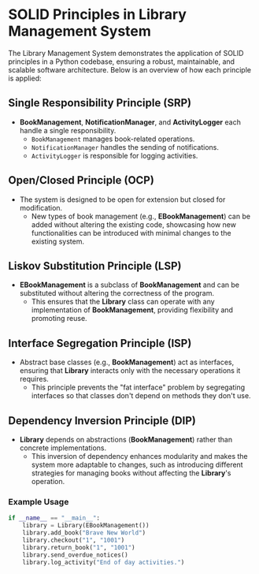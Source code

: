 # SOLID Principles in Library Management System

The Library Management System demonstrates the application of SOLID principles in a Python codebase, ensuring a robust, maintainable, and scalable software architecture. Below is an overview of how each principle is applied:

## Single Responsibility Principle (SRP)

- **BookManagement**, **NotificationManager**, and **ActivityLogger** each handle a single responsibility.
  - `BookManagement` manages book-related operations.
  - `NotificationManager` handles the sending of notifications.
  - `ActivityLogger` is responsible for logging activities.

## Open/Closed Principle (OCP)

- The system is designed to be open for extension but closed for modification.
  - New types of book management (e.g., **EBookManagement**) can be added without altering the existing code, showcasing how new functionalities can be introduced with minimal changes to the existing system.

## Liskov Substitution Principle (LSP)

- **EBookManagement** is a subclass of **BookManagement** and can be substituted without altering the correctness of the program.
  - This ensures that the **Library** class can operate with any implementation of **BookManagement**, providing flexibility and promoting reuse.

## Interface Segregation Principle (ISP)

- Abstract base classes (e.g., **BookManagement**) act as interfaces, ensuring that **Library** interacts only with the necessary operations it requires.
  - This principle prevents the "fat interface" problem by segregating interfaces so that classes don't depend on methods they don't use.

## Dependency Inversion Principle (DIP)

- **Library** depends on abstractions (**BookManagement**) rather than concrete implementations.
  - This inversion of dependency enhances modularity and makes the system more adaptable to changes, such as introducing different strategies for managing books without affecting the **Library**'s operation.

### Example Usage

```python
if __name__ == "__main__":
    library = Library(EBookManagement())
    library.add_book("Brave New World")
    library.checkout("1", "1001")
    library.return_book("1", "1001")
    library.send_overdue_notices()
    library.log_activity("End of day activities.")
```
